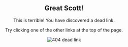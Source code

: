 <div style="text-align:center;">

<h2>Great Scott!</h2>

<p>This is terrible! You have discovered a dead link.</p>

<p>Try clicking one of the other links at the top of the page.</p>

<p><img src="{{ site.baseurl }}/assets/images/404/link.png" alt="404 dead link" /></p>

</div>